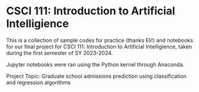 # CSCI 111: Introduction to Artificial Intelligience

This is a collection of sample codes for practice (thanks Eli!) and notebooks for our final project for CSCI 111: Introduction to Artificial Intelligience, taken during the first semester of SY 2023-2024.

Jupyter notebooks were ran using the Python kernel through Anaconda.

Project Topic: Graduate school admissions prediction using classification and regression algorithms
